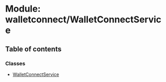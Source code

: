 # Module: walletconnect/WalletConnectService

## Table of contents

### Classes

- [WalletConnectService](../classes/walletconnect_WalletConnectService.WalletConnectService.md)
